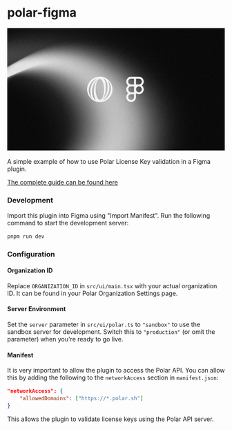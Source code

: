# polar-figma

![Polar Figma](./polar-figma.jpg)

A simple example of how to use Polar License Key validation in a Figma plugin.

[The complete guide can be found here](https://docs.polar.sh/developers/guides/figma?ref=github)

### Development

Import this plugin into Figma using "Import Manifest". Run the following command to start the development server:

```bash
pnpm run dev
```

### Configuration

#### Organization ID

Replace `ORGANIZATION_ID` in `src/ui/main.tsx` with your actual organization ID. It can be found in your Polar Organization Settings page.

#### Server Environment

Set the `server` parameter in `src/ui/polar.ts` to `"sandbox"` to use the sandbox server for development. Switch this to `"production"` (or omit the parameter) when you're ready to go live.

#### Manifest

It is very important to allow the plugin to access the Polar API. You can allow this by adding the following to the `networkAccess` section in `manifest.json`:

```json
"networkAccess": {
	"allowedDomains": ["https://*.polar.sh"]
}
```

This allows the plugin to validate license keys using the Polar API server.
